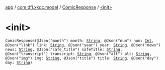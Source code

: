 [app](../../index.md) / [com.dfl.xkdc.model](../index.md) / [ComicResponse](index.md) / [&lt;init&gt;](./-init-.md)

# &lt;init&gt;

`ComicResponse(@Json("month") month: `[`String`](https://kotlinlang.org/api/latest/jvm/stdlib/kotlin/-string/index.html)`, @Json("num") num: `[`Int`](https://kotlinlang.org/api/latest/jvm/stdlib/kotlin/-int/index.html)`, @Json("link") link: `[`String`](https://kotlinlang.org/api/latest/jvm/stdlib/kotlin/-string/index.html)`, @Json("year") year: `[`String`](https://kotlinlang.org/api/latest/jvm/stdlib/kotlin/-string/index.html)`, @Json("news") news: `[`String`](https://kotlinlang.org/api/latest/jvm/stdlib/kotlin/-string/index.html)`, @Json("safe_title") safeTitle: `[`String`](https://kotlinlang.org/api/latest/jvm/stdlib/kotlin/-string/index.html)`, @Json("transcript") transcript: `[`String`](https://kotlinlang.org/api/latest/jvm/stdlib/kotlin/-string/index.html)`, @Json("alt") alt: `[`String`](https://kotlinlang.org/api/latest/jvm/stdlib/kotlin/-string/index.html)`, @Json("img") img: `[`String`](https://kotlinlang.org/api/latest/jvm/stdlib/kotlin/-string/index.html)`, @Json("title") title: `[`String`](https://kotlinlang.org/api/latest/jvm/stdlib/kotlin/-string/index.html)`, @Json("day") day: `[`String`](https://kotlinlang.org/api/latest/jvm/stdlib/kotlin/-string/index.html)`)`